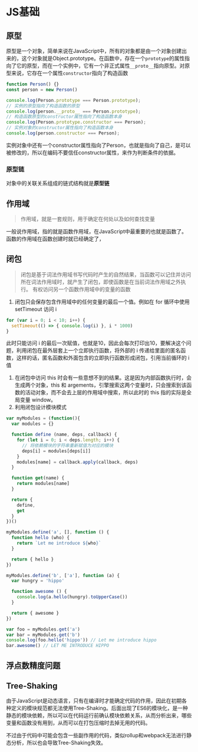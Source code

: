 # JS基础

## 原型

原型是一个对象，简单来说在JavaScript中，所有的对象都是由一个对象创建出来的，这个对象就是Object.prototype。在函数中，存在一个`prototype`的属性指向了它的原型，而在一个实例中，它有一个非正式属性`__proto__`指向原型。对原型来说，它存在一个属性`constructor`指向了构造函数

```javascript
function Person() {}
const person = new Person()

console.log(Person.prototype === Person.prototype);
// 实例的原型指向了构造函数的原型
console.log(person.__proto__ === Person.prototype);
// 构造函数原型的constructor属性指向了构造函数本身
console.log(Person.prototype.constructor === Person);
// 实例对象的constructor属性指向了构造函数本身
console.log(person.constructor === Person);

```

实例对象中还有一个constructor属性指向了Person，也就是指向了自己，是可以被修改的，所以在编码不要信任constructor属性，来作为判断条件的依据。

### 原型链

对象中的关联关系组成的链式结构就是**原型链**

## 作用域

> 作用域，就是一套规则，用于确定在何处以及如何查找变量

一般说作用域，指的就是函数作用域，在JavaScript中最重要的也就是函数了。函数的作用域在函数创建时就已经确定了，

## 闭包

> 闭包是基于词法作用域书写代码时产生的自然结果，当函数可以记住并访问所在词法作用域时，就产生了闭包，即使函数是在当前词法作用域之外执行。
> 有权访问另一个函数作用域中的变量的函数

1. 闭包只会保存包含作用域中的任何变量的最后一个值。例如在 for 循环中使用 setTimeout 访问 i

```javascript
for (var i = 0; i < 10; i++) {
  setTimeout(() => { console.log(i) }, i * 1000)
}
```

此时只能访问 i 的最后一次赋值，也就是10，因此会每次打印出10，要解决这个问题，利用闭包在最外层套上一个立即执行函数，将外部的 i 传递给里面的匿名函数，这样的话，匿名函数和外面包含的立即执行函数形成闭包，引用当前循环的 i 值

1. 在闭包中访问 this 时会有一些意想不到的结果。这是因为内部函数执行时，会生成两个对象，this 和 argements，引擎搜索这两个变量时，只会搜索到该函数的活动对象，而不会去上层的作用域中搜索，所以此时的 this 指的实际是全局变量 window。
2. 利用闭包设计模块模式

```javascript
var myModules = (function(){
  var modules = {}

  function define (name, deps, callback) {
    for (let i = 0; i < deps.length; i++) {
      // 将依赖模块的字符串重新赋值为对应的模块
      deps[i] = modules[deps[i]]
    }
    modules[name] = callback.apply(callback, deps)
  }

  function get(name) {
    return modules[name]
  }

  return {
    define,
    get
  }
})()

myModules.define('a', [], function () {
  function hello (who) {
    return `Let me introduce ${who}`
  }

  return { hello }
})

myModules.define('b', ['a'], function (a) {
  var hungry = 'hippo'

  function awesome () {
    console.log(a.hello(hungry).toUpperCase())
  }

  return { awesome }
})

var foo = myModules.get('a')
var bar = myModules.get('b')
console.log(foo.hello('hippo')) // Let me introduce hippo
bar.awesome() // LET ME INTRODUCE HIPPO
```

## 浮点数精度问题

## Tree-Shaking

由于JavaScript是动态语言，只有在编译时才能确定代码的作用，因此在初期各种定义的模块规范都无法使用Tree-Shaking。后面出现了ES6的模块化，是一种静态的模块依赖，所以可以在代码运行前确认模块依赖关系，从而分析出来，哪些变量和函数没有用到，从而可以在打包压缩时去掉无用的代码。

不过由于代码中可能会包含一些副作用的代码，类似rollup和webpack无法进行静态分析，所以也会导致Tree-Shaking失效。
